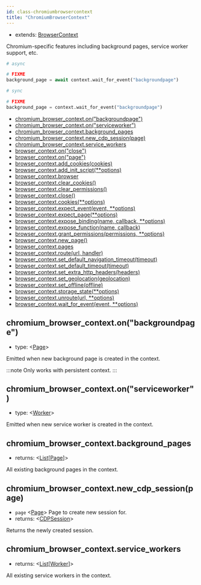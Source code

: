 ```yaml
---
id: class-chromiumbrowsercontext
title: "ChromiumBrowserContext"
---
```


* extends: [BrowserContext]

Chromium-specific features including background pages, service worker support, etc.

```py
# async

# FIXME
background_page = await context.wait_for_event("backgroundpage")
```

```py
# sync

# FIXME
background_page = context.wait_for_event("backgroundpage")
```


- [chromium_browser_context.on("backgroundpage")](./api/class-chromiumbrowsercontext.md#chromium_browser_contextonbackgroundpage)
- [chromium_browser_context.on("serviceworker")](./api/class-chromiumbrowsercontext.md#chromium_browser_contextonserviceworker)
- [chromium_browser_context.background_pages](./api/class-chromiumbrowsercontext.md#chromium_browser_contextbackground_pages)
- [chromium_browser_context.new_cdp_session(page)](./api/class-chromiumbrowsercontext.md#chromium_browser_contextnew_cdp_sessionpage)
- [chromium_browser_context.service_workers](./api/class-chromiumbrowsercontext.md#chromium_browser_contextservice_workers)
- [browser_context.on("close")](./api/class-browsercontext.md#browser_contextonclose)
- [browser_context.on("page")](./api/class-browsercontext.md#browser_contextonpage)
- [browser_context.add_cookies(cookies)](./api/class-browsercontext.md#browser_contextadd_cookiescookies)
- [browser_context.add_init_script(**options)](./api/class-browsercontext.md#browser_contextadd_init_scriptoptions)
- [browser_context.browser](./api/class-browsercontext.md#browser_contextbrowser)
- [browser_context.clear_cookies()](./api/class-browsercontext.md#browser_contextclear_cookies)
- [browser_context.clear_permissions()](./api/class-browsercontext.md#browser_contextclear_permissions)
- [browser_context.close()](./api/class-browsercontext.md#browser_contextclose)
- [browser_context.cookies(**options)](./api/class-browsercontext.md#browser_contextcookiesoptions)
- [browser_context.expect_event(event, **options)](./api/class-browsercontext.md#browser_contextexpect_eventevent-options)
- [browser_context.expect_page(**options)](./api/class-browsercontext.md#browser_contextexpect_pageoptions)
- [browser_context.expose_binding(name, callback, **options)](./api/class-browsercontext.md#browser_contextexpose_bindingname-callback-options)
- [browser_context.expose_function(name, callback)](./api/class-browsercontext.md#browser_contextexpose_functionname-callback)
- [browser_context.grant_permissions(permissions, **options)](./api/class-browsercontext.md#browser_contextgrant_permissionspermissions-options)
- [browser_context.new_page()](./api/class-browsercontext.md#browser_contextnew_page)
- [browser_context.pages](./api/class-browsercontext.md#browser_contextpages)
- [browser_context.route(url, handler)](./api/class-browsercontext.md#browser_contextrouteurl-handler)
- [browser_context.set_default_navigation_timeout(timeout)](./api/class-browsercontext.md#browser_contextset_default_navigation_timeouttimeout)
- [browser_context.set_default_timeout(timeout)](./api/class-browsercontext.md#browser_contextset_default_timeouttimeout)
- [browser_context.set_extra_http_headers(headers)](./api/class-browsercontext.md#browser_contextset_extra_http_headersheaders)
- [browser_context.set_geolocation(geolocation)](./api/class-browsercontext.md#browser_contextset_geolocationgeolocation)
- [browser_context.set_offline(offline)](./api/class-browsercontext.md#browser_contextset_offlineoffline)
- [browser_context.storage_state(**options)](./api/class-browsercontext.md#browser_contextstorage_stateoptions)
- [browser_context.unroute(url, **options)](./api/class-browsercontext.md#browser_contextunrouteurl-options)
- [browser_context.wait_for_event(event, **options)](./api/class-browsercontext.md#browser_contextwait_for_eventevent-options)

## chromium_browser_context.on("backgroundpage")
- type: <[Page]>

Emitted when new background page is created in the context.

:::note
Only works with persistent context.
:::

## chromium_browser_context.on("serviceworker")
- type: <[Worker]>

Emitted when new service worker is created in the context.

## chromium_browser_context.background_pages
- returns: <[List]\[[Page]\]>

All existing background pages in the context.

## chromium_browser_context.new_cdp_session(page)
- `page` <[Page]> Page to create new session for.
- returns: <[CDPSession]>

Returns the newly created session.

## chromium_browser_context.service_workers
- returns: <[List]\[[Worker]\]>

All existing service workers in the context.

[Accessibility]: ./api/class-accessibility.md "Accessibility"
[Browser]: ./api/class-browser.md "Browser"
[BrowserContext]: ./api/class-browsercontext.md "BrowserContext"
[BrowserType]: ./api/class-browsertype.md "BrowserType"
[CDPSession]: ./api/class-cdpsession.md "CDPSession"
[ChromiumBrowserContext]: ./api/class-chromiumbrowsercontext.md "ChromiumBrowserContext"
[ConsoleMessage]: ./api/class-consolemessage.md "ConsoleMessage"
[Dialog]: ./api/class-dialog.md "Dialog"
[Download]: ./api/class-download.md "Download"
[ElementHandle]: ./api/class-elementhandle.md "ElementHandle"
[FileChooser]: ./api/class-filechooser.md "FileChooser"
[Frame]: ./api/class-frame.md "Frame"
[JSHandle]: ./api/class-jshandle.md "JSHandle"
[Keyboard]: ./api/class-keyboard.md "Keyboard"
[Mouse]: ./api/class-mouse.md "Mouse"
[Page]: ./api/class-page.md "Page"
[Playwright]: ./api/class-playwright.md "Playwright"
[Request]: ./api/class-request.md "Request"
[Response]: ./api/class-response.md "Response"
[Route]: ./api/class-route.md "Route"
[Selectors]: ./api/class-selectors.md "Selectors"
[TimeoutError]: ./api/class-timeouterror.md "TimeoutError"
[Touchscreen]: ./api/class-touchscreen.md "Touchscreen"
[Video]: ./api/class-video.md "Video"
[WebSocket]: ./api/class-websocket.md "WebSocket"
[Worker]: ./api/class-worker.md "Worker"
[Element]: https://developer.mozilla.org/en-US/docs/Web/API/element "Element"
[Evaluation Argument]: ./core-concepts.md#evaluationargument "Evaluation Argument"
[Promise]: https://developer.mozilla.org/en-US/docs/Web/JavaScript/Reference/Global_Objects/Promise "Promise"
[iterator]: https://developer.mozilla.org/en-US/docs/Web/JavaScript/Reference/Iteration_protocols "Iterator"
[origin]: https://developer.mozilla.org/en-US/docs/Glossary/Origin "Origin"
[selector]: https://developer.mozilla.org/en-US/docs/Web/CSS/CSS_Selectors "selector"
[Serializable]: https://developer.mozilla.org/en-US/docs/Web/JavaScript/Reference/Global_Objects/JSON/stringify#Description "Serializable"
[UIEvent.detail]: https://developer.mozilla.org/en-US/docs/Web/API/UIEvent/detail "UIEvent.detail"
[UnixTime]: https://en.wikipedia.org/wiki/Unix_time "Unix Time"
[xpath]: https://developer.mozilla.org/en-US/docs/Web/XPath "xpath"

[Any]: https://docs.python.org/3/library/typing.html#typing.Any "Any"
[bool]: https://docs.python.org/3/library/stdtypes.html "bool"
[Callable]: https://docs.python.org/3/library/typing.html#typing.Callable "Callable"
[EventContextManager]: https://docs.python.org/3/reference/datamodel.html#context-managers "Event context manager"
[Dict]: https://docs.python.org/3/library/typing.html#typing.Dict "Dict"
[float]: https://docs.python.org/3/library/stdtypes.html#numeric-types-int-float-complex "float"
[int]: https://docs.python.org/3/library/stdtypes.html#numeric-types-int-float-complex "int"
[List]: https://docs.python.org/3/library/typing.html#typing.List "List"
[NoneType]: https://docs.python.org/3/library/constants.html#None "None"
[Pattern]: https://docs.python.org/3/library/re.html "Pattern"
[URL]: https://en.wikipedia.org/wiki/URL "URL"
[pathlib.Path]: https://realpython.com/python-pathlib/ "pathlib.Path"
[str]: https://docs.python.org/3/library/stdtypes.html#text-sequence-type-str "str"
[Union]: https://docs.python.org/3/library/typing.html#typing.Union "Union"
